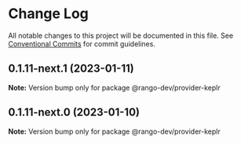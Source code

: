 # Change Log

All notable changes to this project will be documented in this file.
See [Conventional Commits](https://conventionalcommits.org) for commit guidelines.

## 0.1.11-next.1 (2023-01-11)

**Note:** Version bump only for package @rango-dev/provider-keplr

## 0.1.11-next.0 (2023-01-10)

**Note:** Version bump only for package @rango-dev/provider-keplr
